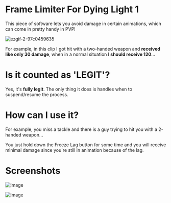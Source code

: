 # Frame Limiter For Dying Light 1
This piece of software lets you avoid damage in certain animations, which can come in pretty handy in PVP!

![ezgif-2-97c0459635](https://github.com/womblee/dying-light-frame-limiter/assets/52250786/a32a5040-1572-4570-b1e3-db4cb7ea380c)

For example, in this clip I got hit with a two-handed weapon and **received like only 30 damage**, when in a normal situation **I should receive 120**...

# Is it counted as 'LEGIT'?
Yes, it's **fully legit**. The only thing it does is handles when to suspend/resume the process.

# How can I use it?
For example, you miss a tackle and there is a guy trying to hit you with a 2-handed weapon...

You just hold down the Freeze Lag button for some time and you will receive minimal damage since you're still in animation because of the lag.

# Screenshots
![image](https://github.com/womblee/dying-light-frame-limiter/assets/52250786/2d9c34c2-e4e2-4190-9844-99a4f84186d6)

![image](https://github.com/womblee/dying-light-frame-limiter/assets/52250786/298bf731-2b15-4f7a-9498-e7a20620398f)
